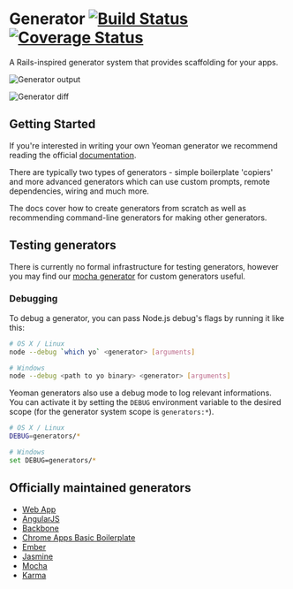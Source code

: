 # Generator [![Build Status](https://secure.travis-ci.org/yeoman/generator.png?branch=master)](http://travis-ci.org/yeoman/generator) [![Coverage Status](https://coveralls.io/repos/yeoman/generator/badge.png)](https://coveralls.io/r/yeoman/generator)

A Rails-inspired generator system that provides scaffolding for your apps.

![Generator output](https://img.skitch.com/20120923-jxbn2njgk5dp7ttk94i1tx9ek2.png)

![Generator diff](https://img.skitch.com/20120922-kpjs68bgkshtsru4cwnb64fn82.png)


## Getting Started

If you're interested in writing your own Yeoman generator we recommend reading the official [documentation](http://yeoman.io/generators.html).

There are typically two types of generators - simple boilerplate 'copiers' and more advanced generators which can use custom prompts, remote dependencies, wiring and much more.

The docs cover how to create generators from scratch as well as recommending command-line generators for making other generators.


## Testing generators

There is currently no formal infrastructure for testing generators, however you may find our [mocha generator](https://github.com/yeoman/generator-mocha) for custom generators useful.

### Debugging

To debug a generator, you can pass Node.js debug's flags by running it like this:

```bash
# OS X / Linux
node --debug `which yo` <generator> [arguments]

# Windows
node --debug <path to yo binary> <generator> [arguments]
```

Yeoman generators also use a debug mode to log relevant informations. You can activate it by setting the `DEBUG` environment variable to the desired scope (for the generator system scope is `generators:*`).

```bash
# OS X / Linux
DEBUG=generators/*

# Windows
set DEBUG=generators/*
```

## Officially maintained generators

* [Web App](https://github.com/yeoman/generator-webapp#readme)
* [AngularJS](https://github.com/yeoman/generator-angular#readme)
* [Backbone](https://github.com/yeoman/generator-backbone#readme)
* [Chrome Apps Basic Boilerplate](https://github.com/yeoman/generator-chromeapp#readme)
* [Ember](https://github.com/yeoman/generator-ember#readme)
* [Jasmine](https://github.com/yeoman/generator-jasmine#readme)
* [Mocha](https://github.com/yeoman/generator-mocha#readme)
* [Karma](https://github.com/yeoman/generator-karma#readme)
